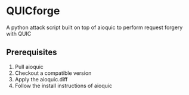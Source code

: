 # QUICforge

A python attack script built on top of aioquic to perform request forgery with QUIC

## Prerequisites

1. Pull aioquic 
2. Checkout a compatible version
3. Apply the aioquic.diff
4. Follow the install instructions of aioquic
